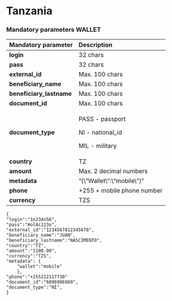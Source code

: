 # Tanzania

### Mandatory parameters WALLET

<table>
  <thead>
    <tr>
      <th style="text-align:left"><b>Mandatory parameter</b>
      </th>
      <th style="text-align:left"><b>Description</b>
      </th>
    </tr>
  </thead>
  <tbody>
    <tr>
      <td style="text-align:left"><b>login</b>
      </td>
      <td style="text-align:left">32 chars</td>
    </tr>
    <tr>
      <td style="text-align:left"><b>pass</b>
      </td>
      <td style="text-align:left">32 chars</td>
    </tr>
    <tr>
      <td style="text-align:left"><b>external_id</b>
      </td>
      <td style="text-align:left">Max. 100 chars</td>
    </tr>
    <tr>
      <td style="text-align:left"><b>beneficiary_name</b>
      </td>
      <td style="text-align:left">Max. 100 chars</td>
    </tr>
    <tr>
      <td style="text-align:left"><b>beneficiary_lastname</b>
      </td>
      <td style="text-align:left">Max. 100 chars</td>
    </tr>
    <tr>
      <td style="text-align:left"><b>document_id</b>
      </td>
      <td style="text-align:left">Max. 100 chars</td>
    </tr>
    <tr>
      <td style="text-align:left"><b>document_type</b>
      </td>
      <td style="text-align:left">
        <p>PASS - passport</p>
        <p>NI - national_id</p>
        <p>MIL - military</p>
      </td>
    </tr>
    <tr>
      <td style="text-align:left"><b>country</b>
      </td>
      <td style="text-align:left">TZ</td>
    </tr>
    <tr>
      <td style="text-align:left"><b>amount</b>
      </td>
      <td style="text-align:left">Max. 2 decimal numbers</td>
    </tr>
    <tr>
      <td style="text-align:left"><b>metadata</b>
      </td>
      <td style="text-align:left">&#x201C;{\&#x201C;Wallet\&#x201C;:\&#x201C;mobile\&#x201C;}&#x201D;</td>
    </tr>
    <tr>
      <td style="text-align:left"><b>phone</b>
      </td>
      <td style="text-align:left">+255 + mobile phone number</td>
    </tr>
    <tr>
      <td style="text-align:left"><b>currency</b>
      </td>
      <td style="text-align:left">TZS</td>
    </tr>
  </tbody>
</table>

```text
{
"login":"1n234n56",
"pass":"HolAc123o",
"external_id":"1234567812345678",
"beneficiary_name":"JUAN",
"beneficiary_lastname":"NASCIMENTO",
"country":"TZ",
"amount":"1100.00",
"currency":"TZS",
"metadata": {
    "wallet":"mobile"
    },
"phone":"+255222117730"
"document_id":"6896986969",
"document_type":"NI",
}
```

### 

